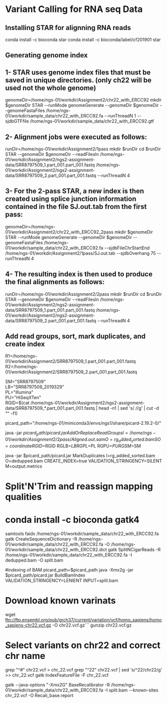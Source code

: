 # Variant Calling for RNA seq Data
## Installing STAR for alignning RNA reads

conda install -c bioconda star 
conda install -c bioconda/label/cf201901 star 

## Generating genome index
## 1- STAR uses genome index files that must be saved in unique directories. (only ch22 will be used not the whole genome)

genomeDir=/home/ngs-01/workdir/Assignment2/chr22_with_ERCC92
mkdir $genomeDir
STAR --runMode genomeGenerate --genomeDir $genomeDir --genomeFastaFiles /home/ngs-01/workdir/sample_data/chr22_with_ERCC92.fa  --runThreadN 1 --sjdbGTFfile /home/ngs-01/workdir/sample_data/chr22_with_ERCC92.gtf

## 2- Alignment jobs were executed as follows:

runDir=/home/ngs-01/workdir/Assignment2/1pass
mkdir $runDir
cd $runDir
STAR --genomeDir $genomeDir --readFilesIn /home/ngs-01/workdir/Assignment2/ngs2-assignment-data/SRR8797509_1.part_001.part_001.fastq /home/ngs-01/workdir/Assignment2/ngs2-assignment-data/SRR8797509_2.part_001.part_001.fastq --runThreadN 4


## 3- For the 2-pass STAR, a new index is then created using splice junction information contained in the file SJ.out.tab from the first pass:

genomeDir=/home/ngs-01/workdir/Assignment2/chr22_with_ERCC92_2pass
mkdir $genomeDir
STAR --runMode genomeGenerate --genomeDir $genomeDir --genomeFastaFiles /home/ngs-01/workdir/sample_data/chr22_with_ERCC92.fa    --sjdbFileChrStartEnd /home/ngs-01/workdir/Assignment2/1pass/SJ.out.tab --sjdbOverhang 75 --runThreadN 4



## 4- The resulting index is then used to produce the final alignments as follows:


runDir=/home/ngs-01/workdir/Assignment2/2pass
mkdir $runDir
cd $runDir
STAR --genomeDir $genomeDir --readFilesIn /home/ngs-01/workdir/Assignment2/ngs2-assignment-data/SRR8797509_1.part_001.part_001.fastq /home/ngs-01/workdir/Assignment2/ngs2-assignment-data/SRR8797509_2.part_001.part_001.fastq --runThreadN 4

##  Add read groups, sort, mark duplicates, and create index

R1=/home/ngs-01/workdir/Assignment2/SRR8797509_1.part_001.part_001.fastq
R2=/home/ngs-01/workdir/Assignment2/SRR8797509_2.part_001.part_001.fastq

SM="SRR8797509"		               
LB="SRR8797509_2019329"				
PL="Illumina"		               
PU="HiSeqXTen"	                   
RGID=$(cat /home/ngs-01/workdir/Assignment2/ngs2-assignment-data/SRR8797509_*.part_001.part_001.fastq | head -n1 | sed 's/ //g' | cut -d "" -f1)              

picard_path="/home/ngs-01/miniconda3/envs/ngs1/share/picard-2.19.2-0/"

java -jar $picard_path/picard.jar AddOrReplaceReadGroups I=/home/ngs-01/workdir/Assignment2/2pass/Aligned.out.sam O=rg_added_sorted.bam SO=coordinate RGID=$RGID RGLB=$LB RGPL=$PL RGPU=$PU RGSM=$SM

java -jar $picard_path/picard.jar MarkDuplicates I=rg_added_sorted.bam O=dedupped.bam  CREATE_INDEX=true VALIDATION_STRINGENCY=SILENT M=output.metrics 
# Split'N'Trim and reassign mapping qualities   
# conda install -c bioconda gatk4 

samtools faidx /home/ngs-01/workdir/sample_data/chr22_with_ERCC92.fa
gatk CreateSequenceDictionary -R /home/ngs-01/workdir/sample_data/chr22_with_ERCC92.fa -O /home/ngs-01/workdir/sample_data/chr22_with_ERCC92.dict
gatk SplitNCigarReads -R /home/ngs-01/workdir/sample_data/chr22_with_ERCC92.fa -I dedupped.bam -O split.bam

#indexing of BAM
picard_path=$picard_path
java -Xmx2g -jar $picard_path/picard.jar BuildBamIndex VALIDATION_STRINGENCY=LENIENT INPUT=split.bam

# Download known varinats

wget ftp://ftp.ensembl.org/pub/grch37/current/variation/vcf/homo_sapiens/homo_sapiens-chr22.vcf.gz -O chr22.vcf.gz```
gunzip chr22.vcf.gz

# Select variants on chr22 and correct chr name 

grep "^#" chr22.vcf > chr_22.vcf
grep "^22" chr22.vcf | sed 's/^22/chr22/g' >> chr_22.vcf
gatk IndexFeatureFile -F chr_22.vcf

gatk --java-options "-Xmx2G" BaseRecalibrator -R /home/ngs-01/workdir/sample_data/chr22_with_ERCC92.fa -I split.bam --known-sites chr_22.vcf -O Recali_base.report

